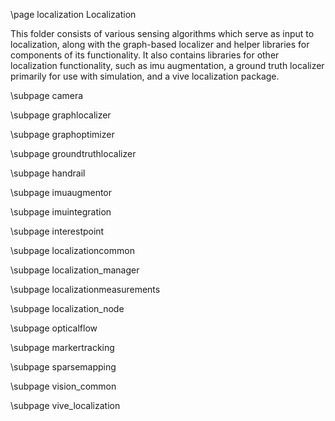 \page localization Localization

This folder consists of various sensing algorithms which serve as input to localization, along with the graph-based localizer and helper libraries for components of its functionality.  It also contains libraries for other localization functionality, such as imu augmentation, a ground truth localizer primarily for use with simulation, and a vive localization package. 

\subpage camera

\subpage graphlocalizer

\subpage graphoptimizer

\subpage groundtruthlocalizer

\subpage handrail

\subpage imuaugmentor
 
\subpage imuintegration

\subpage interestpoint

\subpage localizationcommon

\subpage localization_manager

\subpage localizationmeasurements

\subpage localization_node

\subpage opticalflow

\subpage markertracking

\subpage sparsemapping

\subpage vision_common 

\subpage vive_localization
